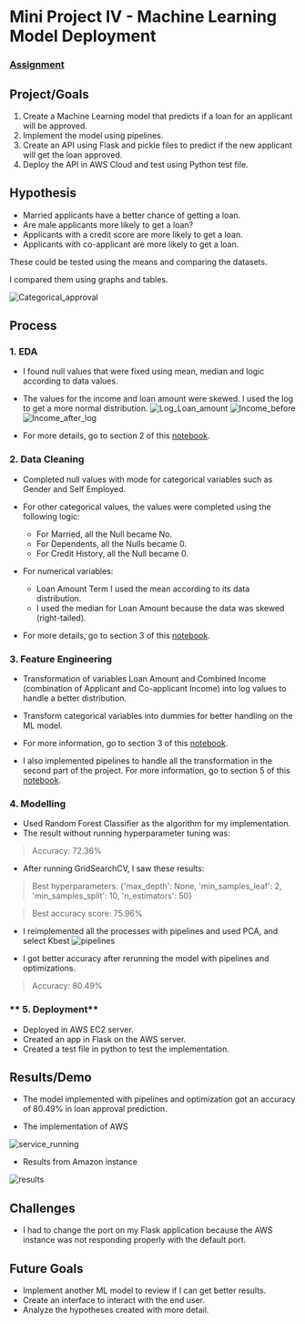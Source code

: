 # Mini Project IV - Machine Learning Model Deployment

### [Assignment](assignment.md)

## **Project/Goals**
1. Create a Machine Learning model that predicts if a loan for an applicant will be approved.
2. Implement the model using pipelines.
3. Create an API using Flask and pickle files to predict if the new applicant will get the loan approved.
4. Deploy the API in AWS Cloud and test using Python test file.

## **Hypothesis**

- Married applicants have a better chance of getting a loan.
- Are male applicants more likely to get a loan?
- Applicants with a credit score are more likely to get a loan.
- Applicants with co-applicant are more likely to get a loan.

These could be tested using the means and comparing the datasets.

I compared them using graphs and tables.

![Categorical_approval](/images/Approval_categorical.png)

## **Process**

### **1. EDA**

- I found null values that were fixed using mean, median and logic according to data values.
- The values for the income and loan amount were skewed. I used the log to get a more normal distribution.
![Log_Loan_amount](/images/Loan_amount.png)
![Income_before](/images/Income_skewed.png)
![Income_after_log](/images/combined_income_log.png)

- For more details, go to section 2 of this [notebook](/notebooks/Project_Implementation.ipynb).

### **2. Data Cleaning**

- Completed null values with mode for categorical variables such as Gender and Self Employed.
- For other categorical values, the values were completed using the following logic:
    - For Married, all the Null became No.
    - For Dependents, all the Nulls became 0.
    - For Credit History, all the Null became 0.
- For numerical variables:
    - Loan Amount Term I used the mean according to its data distribution.
    - I used the median for Loan Amount because the data was skewed (right-tailed).

- For more details, go to section 3 of this [notebook](/notebooks/Project_Implementation.ipynb).   

### **3. Feature Engineering**
- Transformation of variables Loan Amount and Combined Income (combination of Applicant and Co-applicant Income) into log values to handle a better distribution.
- Transform categorical variables into dummies for better handling on the ML model.
- For more information, go to section 3 of this [notebook](/notebooks/Project_Implementation.ipynb). 

- I also implemented pipelines to handle all the transformation in the second part of the project. For more information, go to section 5 of this [notebook](/notebooks/Project_Implementation.ipynb). 

### **4. Modelling**

- Used Random Forest Classifier as the algorithm for my implementation. 
- The result without running hyperparameter tuning was:
>Accuracy: 72.36%
- After running GridSearchCV, I saw these results:
> Best hyperparameters:  {'max_depth': None, 'min_samples_leaf': 2, 'min_samples_split': 10, 'n_estimators': 50}

> Best accuracy score: 75.96%

- I reimplemented all the processes with pipelines and used PCA, and select Kbest
![pipelines](/images/Pipelines.png)

- I got better accuracy after rerunning the model with pipelines and optimizations.
> Accuracy: 80.49%

### ** 5. Deployment**

- Deployed in AWS EC2 server.
- Created an app in Flask on the AWS server.
- Created a test file in python to test the implementation.

## Results/Demo

- The model implemented with pipelines and optimization got an accuracy of 80.49% in loan approval prediction.

- The implementation of AWS

![service_running](/images/Service_running.png)

- Results from Amazon instance

![results](/images/Implementation_results.png)

## Challenges 
- I had to change the port on my Flask application because the AWS instance was not responding properly with the default port.

## Future Goals
- Implement another ML model to review if I can get better results.
- Create an interface to interact with the end user.
- Analyze the hypotheses created with more detail.
